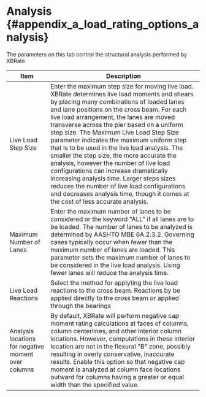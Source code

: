 Analysis {#appendix_a_load_rating_options_analysis}
============
The parameters on this tab control the structural analysis performed by XBRate

Item | Description
-----|-------------
Live Load Step Size | Enter the maximum step size for moving live load. XBRate determines live load moments and shears by placing many combinations of loaded lanes and lane positions on the cross beam. For each live load arrangement, the lanes are moved transverse across the pier based on a uniform step size. The Maximum Live Load Step Size parameter indicates the maximum uniform step that is to be used in the live load analysis. The smaller the step size, the more accurate the analysis, however the number of live load configurations can increase dramatically increasing analysis time. Larger steps sizes reduces the number of live load configurations and decreases analysis time, though it comes at the cost of less accurate analysis.
Maximum Number of Lanes | Enter the maximum number of lanes to be considered or the keyword "ALL" if all lanes are to be loaded. The number of lanes to be analyzed is determined by AASHTO MBE 6A.2.3.2. Governing cases typically occur when fewer than the maximum number of lanes are loaded. This parameter sets the maximum number of lanes to be considered in the live load analysis. Using fewer lanes will reduce the analysis time. 
Live Load Reactions | Select the method for applyting the live load reactions to the cross beam. Reactions by be applied directly to the cross beam or applied through the bearings
Analysis locations for negative moment over columns | By default, XBRate will perform negative cap moment rating calculations at faces of columns, column centerlines, and other interior column locations. However, computations in these interior location are not in the flexural "B" zone, possibly resulting in overly conservative, inaccurate results. Enable this option so that negative cap moment is analyzed at column face locations outward for columns having a greater or equal width than the specified value.